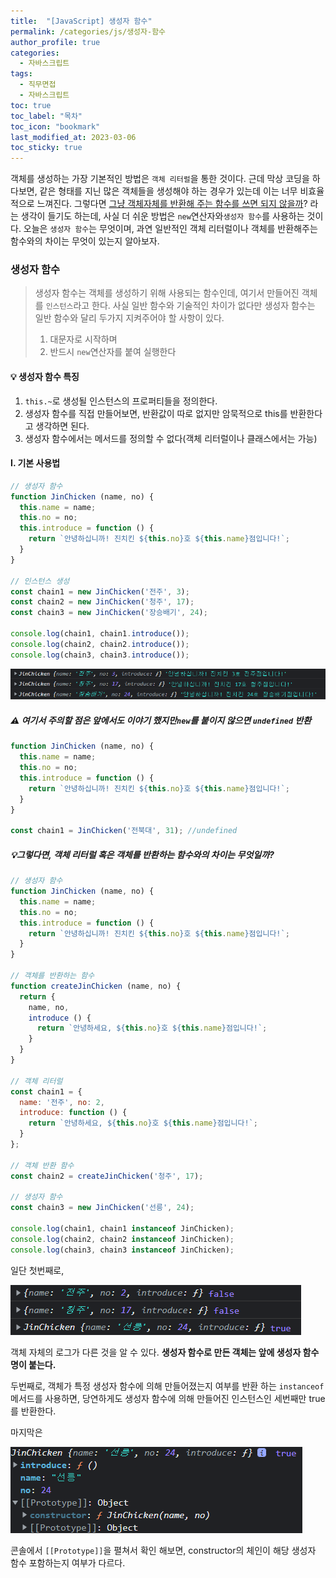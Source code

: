 ```yaml
---
title:  "[JavaScript] 생성자 함수"
permalink: /categories/js/생성자-함수
author_profile: true
categories:
  - 자바스크립트
tags:
  - 직무면접
  - 자바스크립트
toc: true
toc_label: "목차"
toc_icon: "bookmark"
last_modified_at: 2023-03-06
toc_sticky: true
---
```


 객체를 생성하는 가장 기본적인 방법은 `객체 리터럴`을 통한 것이다. 근데 막상 코딩을 하다보면, 같은 형태를 지닌 많은 객체들을 생성해야 하는 경우가 있는데 이는 너무 비효율적으로 느껴진다. 그렇다면 <u>그냥 객체자체를 반환해 주는 함수를 쓰면 되지 않을까</u>? 라는 생각이 들기도 하는데, 사실 더 쉬운 방법은 `new`연산자와`생성자 함수`를 사용하는 것이다. 오늘은 `생성자 함수`는 무엇이며, 과연 일반적인 객체 리터럴이나 객체를 반환해주는 함수와의 차이는 무엇이 있는지 알아보자.



### **생성자 함수**

> 생성자 함수는 객체를 생성하기 위해 사용되는 함수인데, 여기서 만들어진 객체를 `인스턴스`라고 한다.  사실 일반 함수와 기술적인 차이가 없다만 생성자 함수는 일반 함수와 달리 두가지 지켜주어야 할 사항이 있다.
>
> 1. 대문자로 시작하며
> 2. 반드시 `new`연산자를 붙여 실행한다

#### 💡 생성자 함수 특징

1. `this.~`로 생성될 인스턴스의 프로퍼티들을 정의한다.
2. 생성자 함수를 직접 만들어보면, 반환값이 따로 없지만 암묵적으로 this를 반환한다고 생각하면 된다.
3. 생성자 함수에서는 메서드를 정의할 수 없다(객체 리터럴이나 클래스에서는 가능)



#### I. 기본 사용법

```js
// 생성자 함수 
function JinChicken (name, no) {
  this.name = name;
  this.no = no;
  this.introduce = function () {
    return `안녕하십니까! 진치킨 ${this.no}호 ${this.name}점입니다!`;
  }
}

// 인스턴스 생성
const chain1 = new JinChicken('전주', 3);
const chain2 = new JinChicken('청주', 17);
const chain3 = new JinChicken('장승배기', 24);

console.log(chain1, chain1.introduce());
console.log(chain2, chain2.introduce());
console.log(chain3, chain3.introduce());
```

![image-20230305223536404](../../assets/images/image-20230305223536404.png)



##### ⚠️ 여기서 주의할 점은 앞에서도 이야기 했지만`new`를 붙이지 않으면 `undefined` 반환

```js
function JinChicken (name, no) {
  this.name = name;
  this.no = no;
  this.introduce = function () {
    return `안녕하십니까! 진치킨 ${this.no}호 ${this.name}점입니다!`;
  }
}

const chain1 = JinChicken('전북대', 31); //undefined
```



##### 💡그렇다면, 객체 리터럴 혹은 객체를 반환하는 함수와의 차이는 무엇일까?

```js
// 생성자 함수 
function JinChicken (name, no) {
  this.name = name;
  this.no = no;
  this.introduce = function () {
    return `안녕하십니까! 진치킨 ${this.no}호 ${this.name}점입니다!`;
  }
}

// 객체를 반환하는 함수
function createJinChicken (name, no) {
  return {
    name, no,
    introduce () {
      return `안녕하세요, ${this.no}호 ${this.name}점입니다!`;
    }
  }
}

// 객체 리터럴
const chain1 = {
  name: '전주', no: 2,
  introduce: function () {
    return `안녕하세요, ${this.no}호 ${this.name}점입니다!`;
  }
};

// 객체 반환 함수
const chain2 = createJinChicken('청주', 17);

// 생성자 함수
const chain3 = new JinChicken('선릉', 24);

console.log(chain1, chain1 instanceof JinChicken);
console.log(chain2, chain2 instanceof JinChicken);
console.log(chain3, chain3 instanceof JinChicken);
```

일단 첫번째로,

![image-20230305224211875](../../assets/images/image-20230305224211875.png)

객체 자체의 로그가 다른 것을 알 수 있다. **생성자 함수로 만든 객체는 앞에 생성자 함수명이 붙는다.**

두번째로, 객체가 특정 생성자 함수에 의해 만들어졌는지 여부를 반환 하는 `instanceof` 메서드를 사용하면, 당연하게도 생성자 함수에 의해 만들어진 인스턴스인 세번째만 true를 반환한다.

마지막은

![image-20230305224401754](../../assets/images/image-20230305224401754.png)

콘솔에서 `[[Prototype]]`을 펼쳐서 확인 해보면, constructor의 체인이 해당 생성자 함수 포함하는지 여부가 다르다.

